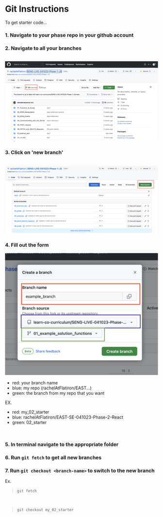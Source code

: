# Git Instructions

To get starter code...

### 1. Navigate to your phase repo in your github account
### 2. Navigate to all your branches
<br />

<img src='./assets/branches.png' width="600" />

### 3. Click on 'new branch'

<br />
<img src="./assets/new-branch.png" width="600" />

### 4. Fill out the form
<img src="./assets/source-branch.png" width="600" />
<br />

- red: your branch name
- blue: my repo (rachelAtFlatiron/EAST...)
- green: the branch from my repo that you want

EX.

- red: my_02_starter
- blue: rachelAtFlatiron/EAST-SE-041023-Phase-2-React
- green: 02_starter

<br />

### 5. In terminal navigate to the appropriate folder

### 6. Run `git fetch` to get all new branches

### 7. Run `git checkout <branch-name>` to switch to the new branch

Ex. 
<br />

> `git fetch`
<br />

> `git checkout my_02_starter`

